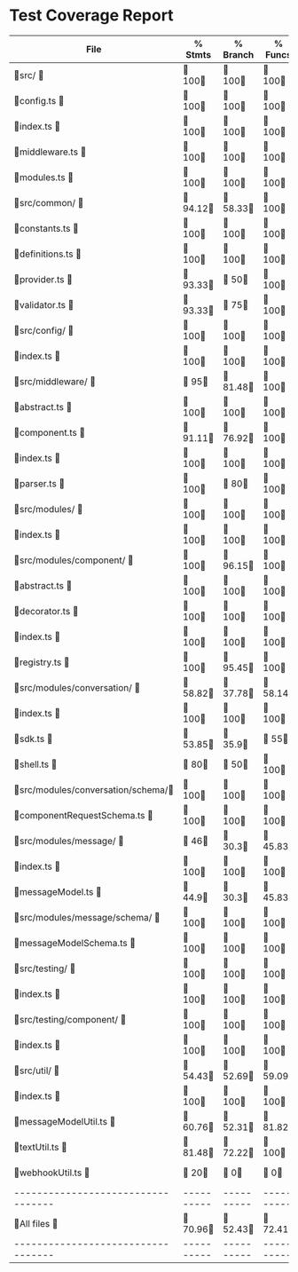 # Test Coverage Report

File                              |  % Stmts | % Branch |  % Funcs |  % Lines |Uncovered Lines |
----------------------------------|----------|----------|----------|----------|----------------|
 src/                             |      100 |      100 |      100 |      100 |                |
  config.ts                       |      100 |      100 |      100 |      100 |                |
  index.ts                        |      100 |      100 |      100 |      100 |                |
  middleware.ts                   |      100 |      100 |      100 |      100 |                |
  modules.ts                      |      100 |      100 |      100 |      100 |                |
 src/common/                      |    94.12 |    58.33 |      100 |    93.94 |                |
  constants.ts                    |      100 |      100 |      100 |      100 |                |
  definitions.ts                  |      100 |      100 |      100 |      100 |                |
  provider.ts                     |    93.33 |       50 |      100 |    93.33 |             43 |
  validator.ts                    |    93.33 |       75 |      100 |    92.86 |             27 |
 src/config/                      |      100 |      100 |      100 |      100 |                |
  index.ts                        |      100 |      100 |      100 |      100 |                |
 src/middleware/                  |       95 |    81.48 |      100 |       95 |                |
  abstract.ts                     |      100 |      100 |      100 |      100 |                |
  component.ts                    |    91.11 |    76.92 |      100 |    91.11 | 56,130,154,155 |
  index.ts                        |      100 |      100 |      100 |      100 |                |
  parser.ts                       |      100 |       80 |      100 |      100 |                |
 src/modules/                     |      100 |      100 |      100 |      100 |                |
  index.ts                        |      100 |      100 |      100 |      100 |                |
 src/modules/component/           |      100 |    96.15 |      100 |      100 |                |
  abstract.ts                     |      100 |      100 |      100 |      100 |                |
  decorator.ts                    |      100 |      100 |      100 |      100 |                |
  index.ts                        |      100 |      100 |      100 |      100 |                |
  registry.ts                     |      100 |    95.45 |      100 |      100 |                |
 src/modules/conversation/        |    58.82 |    37.78 |    58.14 |    58.65 |                |
  index.ts                        |      100 |      100 |      100 |      100 |                |
  sdk.ts                          |    53.85 |     35.9 |       55 |    53.85 |... 625,640,641 |
  shell.ts                        |       80 |       50 |      100 |       80 |... 92,93,95,97 |
 src/modules/conversation/schema/ |      100 |      100 |      100 |      100 |                |
  componentRequestSchema.ts       |      100 |      100 |      100 |      100 |                |
 src/modules/message/             |       46 |     30.3 |    45.83 |    45.45 |                |
  index.ts                        |      100 |      100 |      100 |      100 |                |
  messageModel.ts                 |     44.9 |     30.3 |    45.83 |     44.9 |... 346,348,374 |
 src/modules/message/schema/      |      100 |      100 |      100 |      100 |                |
  messageModelSchema.ts           |      100 |      100 |      100 |      100 |                |
 src/testing/                     |      100 |      100 |      100 |      100 |                |
  index.ts                        |      100 |      100 |      100 |      100 |                |
 src/testing/component/           |      100 |      100 |      100 |      100 |                |
  index.ts                        |      100 |      100 |      100 |      100 |                |
 src/util/                        |    54.43 |    52.69 |    59.09 |    54.14 |                |
  index.ts                        |      100 |      100 |      100 |      100 |                |
  messageModelUtil.ts             |    60.76 |    52.31 |    81.82 |    60.26 |... 131,133,134 |
  textUtil.ts                     |    81.48 |    72.22 |      100 |    81.48 | 43,48,49,67,70 |
  webhookUtil.ts                  |       20 |        0 |        0 |       20 |... 133,134,135 |
----------------------------------|----------|----------|----------|----------|----------------|
All files                         |    70.96 |    52.43 |    72.41 |    70.66 |                |
----------------------------------|----------|----------|----------|----------|----------------|

